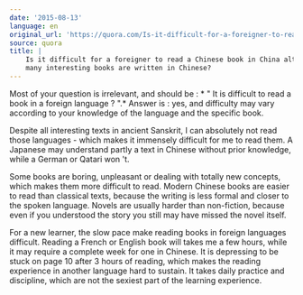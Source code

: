```yaml
---
date: '2015-08-13'
language: en
original_url: 'https://quora.com/Is-it-difficult-for-a-foreigner-to-read-a-Chinese-book-in-China-although-many-interesting-books-are-written-in-Chinese/answer/Clément-Renaud'
source: quora
title: |
    Is it difficult for a foreigner to read a Chinese book in China although
    many interesting books are written in Chinese?
---
```


Most of your question is irrelevant, and should be : * " It is difficult
to read a book in a foreign language ? ".* Answer is : yes, and
difficulty may vary according to your knowledge of the language and the
specific book. 
 
Despite all interesting texts in ancient Sanskrit, I can absolutely not
read those languages - which makes it immensely difficult for me to read
them. A Japanese may understand partly a text in Chinese without prior
knowledge, while a German or Qatari won 't. 
 
Some books are boring, unpleasant or dealing with totally new concepts,
which makes them more difficult to read. Modern Chinese books are easier
to read than classical texts, because the writing is less formal and
closer to the spoken language. Novels are usually harder than
non-fiction, because even if you understood the story you still may have
missed the novel itself. 
 
For a new learner, the slow pace make reading books in foreign languages
difficult. Reading a French or English book will takes me a few hours,
while it may require a complete week for one in Chinese. It is
depressing to be stuck on page 10 after 3 hours of reading, which makes
the reading experience in another language hard to sustain. It takes
daily practice and discipline, which are not the sexiest part of the
learning experience.

